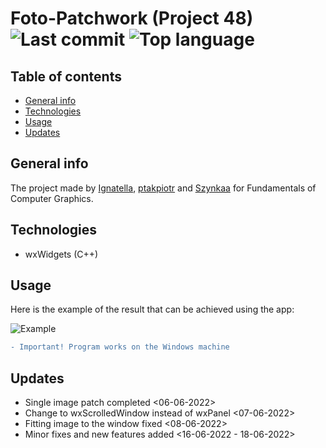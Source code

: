 # Foto-Patchwork (Project 48) ![Last commit](https://img.shields.io/github/last-commit/Ignatella/OhMyGFK) ![Top language](https://img.shields.io/github/languages/top/Ignatella/OhMyGFK)

## Table of contents

- [General info](#general-info)
- [Technologies](#technologies)
- [Usage](#usage)
- [Updates](#updates)

## General info

The project made by [Ignatella](https://github.com/Ignatella), [ptakpiotr](https://github.com/ptakpiotr) and [Szynkaa](https://github.com/Szynkaa) for Fundamentals of Computer Graphics.

## Technologies

- wxWidgets (C++)

## Usage

Here is the example of the result that can be achieved using the app:

![Example]()

```diff
- Important! Program works on the Windows machine
```

## Updates

- Single image patch completed <06-06-2022>
- Change to wxScrolledWindow instead of wxPanel <07-06-2022>
- Fitting image to the window fixed <08-06-2022>
- Minor fixes and new features added <16-06-2022 - 18-06-2022>
